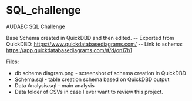 # SQL_challenge
AUDABC SQL Challenge

Base Schema created in QuickDBD and then edited.
-- Exported from QuickDBD: https://www.quickdatabasediagrams.com/
-- Link to schema: https://app.quickdatabasediagrams.com/#/d/on17h1

Files:
- db schema diagram.png - screenshot of schema creation in QuickDBD
- Schema.sql - table creation schema based on QuickDBD output 
- Data Analysis.sql - main analysis
- Data folder of CSVs in case I ever want to review this project. 
